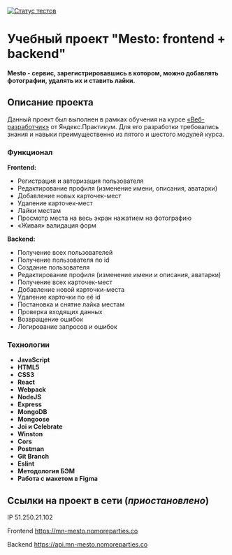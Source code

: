 [![Статус тестов](../../actions/workflows/tests.yml/badge.svg)](../../actions/workflows/tests.yml)

# Учебный проект "Mesto: frontend + backend"

**Mesto - сервис, зарегистрировавшись в котором, можно добавлять фотографии, удалять их и ставить лайки.**

## Описание проекта

Данный проект был выполнен в рамках обучения на курсе [«Веб-разработчик»](https://practicum.yandex.ru/web/) от Яндекс.Практикум. Для его разработки требовались знания и навыки преимущественно из пятого и шестого модулей курса.

### Функционал

**Frontend:**

* Регистрация и авторизация пользователя
* Редактирование профиля (изменение имени, описания, аватарки)
* Добавление новых карточек-мест
* Удаление карточек-мест
* Лайки местам
* Просмотр места на весь экран нажатием на фотографию
* «Живая» валидация форм

**Backend:**

* Получение всех пользователей
* Получение пользователя по id
* Создание пользователя
* Редактирование профиля (изменение имени и описания, аватарки)
* Получение всех карточек-мест
* Добавление новой карточки-места
* Удаление карточки по её id
* Постановка и снятие лайка местам
* Проверка входящих данных
* Возвращение ошибок
* Логирование запросов и ошибок

### Технологии

* **JavaScript**
* **HTML5**
* **CSS3**
* **React**
* **Webpack**
* **NodeJS**
* **Express**
* **MongoDB**
* **Mongoose**
* **Joi и Celebrate**
* **Winston**
* **Cors**
* **Postman**
* **Git Branch**
* **Eslint**
* **Методология БЭМ**
* **Работа с макетом в Figma**

## Ссылки на проект в сети (_приостановлено_)

IP 51.250.21.102

Frontend <https://mn-mesto.nomoreparties.co>

Backend <https://api.mn-mesto.nomoreparties.co>
